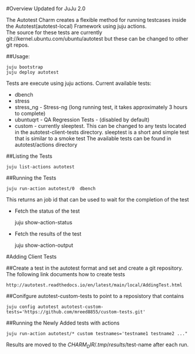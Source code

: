 #Overview
Updated for JuJu 2.0

The Autotest Charm creates a flexible method for running testcases inside the Autotest(autotest-local)  Framework using juju actions.  
The source for these tests are currently git://kernel.ubuntu.com/ubuntu/autotest but these can be changed to other git repos.  
 
##Usage:

    juju bootstrap
    juju deploy autotest

Tests are execute using juju actions.  Current available tests:

* dbench
* stress
* stress_ng  - Stress-ng (long running test, it takes approximately 3 hours to complete)
* ubuntuqrt  - QA Regression Tests - (disabled by default)
* custom     - currently sleeptest.  This can be changed to any tests located in the autotest-client-tests directory.  sleeptest is a short and simple test that is similar to a smoke test
The available tests can be found in autotest/actions directory

##Listing the Tests

    juju list-actions autotest

##Running the Tests

    juju run-action autotest/0  dbench

This returns an job id that can be used to wait for the completion of the test

* Fetch the status of the test

    juju show-action-status <ID>

* Fetch the results of the test

    juju show-action-output <ID>

#Adding Client Tests

##Create a test in the autotest format and set and create a git repository. The following link documents how to create tests

    http://autotest.readthedocs.io/en/latest/main/local/AddingTest.html

##Conifgure autotest-custom-tests to point to a reposistory that contains 

    juju config autotest autotest-custom-tests='https://github.com/mreed8855/custom-tests.git'

##Running the Newly Added tests with actions

    juju run-action autotest/* custom testnames='testname1 testname2 ..."


Results are moved to the $CHARM_DIR/.tmp/results/$test-name after each run. 
